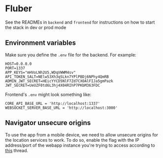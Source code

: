 # Fluber

See the READMEs in `backend` and `frontend` for instructions on how to start the stack in dev or prod mode

## Environment variables

Make sure you define the `.env` file for the backend. For example:

```
HOST=0.0.0.0
PORT=1337
APP_KEYS="mHVoLNh2U5,WDqVWWM4sv"
API_TOKEN_SALT=NElw53Xh3qSLkn7YPlPBDj6NPhy4QmRB
ADMIN_JWT_SECRET=HEicYYCD5NlF7Zd7CXOAlFIJa5gmPazk
JWT_SECRET=UeUZF0td6L3hj4X04RIhP7PKbM363FDC
```

Frontend's `.env` might look something like:

```
CORE_API_BASE_URL = 'http://localhost:1337'
WEBSOCKET_SERVER_BASE_URL = 'http://localhost:3000'
```

## Navigator unsecure origins

To use the app from a mobile device, we need to allow unsecure origins for the location services to work. To do so, enable the flag with the IP address/port of the webapp instance you're trying to access according to [this](https://stackoverflow.com/a/58664780) thread.